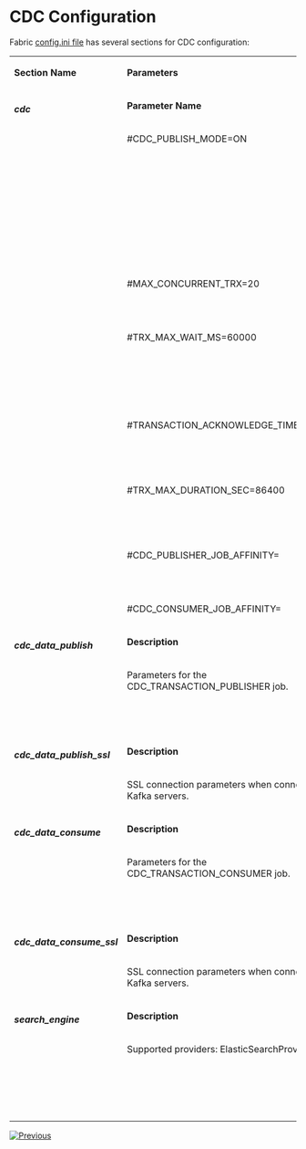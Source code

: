 # CDC Configuration

Fabric [config.ini file](/articles/02_fabric_architecture/05_fabric_main_configuration_files.md#configini) has several sections for CDC configuration:

<table width="900pxl">
<tbody>
<tr>
<td valign="top" width="200pxl">
<p><strong>Section Name</strong></p>
</td>
<td colspan="2" width="700pxl">
<p><strong>Parameters</strong></p>
</td>
</tr>
<tr>
<td rowspan="8" valign="top" width="200pxl">
<h5>cdc</h5>
</td>
<td valign="top" width="300pxl">
<p><strong>Parameter Name</strong></p>
</td>
<td valign="top" width="400pxl">
<p><strong>Parameter Description</strong></p>
</td>
</tr>
<tr>
<td valign="top" width="300pxl">
<p>#CDC_PUBLISH_MODE=ON</p>
</td>
<td valign="top" width="400pxl">
<p>This parameter controls whether a CDC message is published to external systems. The following values can be set:</p>
<ul>
<li>ON (default), when implemented, publish the CDC message.</li>
<li>OFF, never publish the CDC message.</li>
<li>IF_SETUP, (Studio Debug default) when implemented, publish the CDC message only if the CDC publisher has been configured in the config.ini file.</li>
</ul>
</td>
</tr>
<tr>
<td valign="top" width="300pxl">
<p>#MAX_CONCURRENT_TRX=20</p>
<p>&nbsp;</p>
</td>
<td valign="top" width="400pxl">
<p>The number of parallel CDC transactions allowed at any one given time.</p>
</td>
</tr>
<tr>
<td valign="top" width="300pxl">
<p>#TRX_MAX_WAIT_MS=60000</p>
<p>&nbsp;</p>
</td>
<td valign="top" width="400pxl">
<p>Max wait time to create a new transaction (in milliseconds). Since the transaction creation process might be waiting for the transactions pool to become available, this parameter puts a limit on such wait time.</p>
<p>&nbsp;</p>
</td>
</tr>
<tr>
<td valign="top" width="300pxl">
<p>#TRANSACTION_ACKNOWLEDGE_TIME_SEC=60</p>
<p>&nbsp;</p>
</td>
<td valign="top" width="400pxl">
<p>Maximum number of seconds to acknowledge an idle transaction which has not yet been saved to Cassandra.</p>
<p><a href="02_cdc_process_architecture.md#transaction_acknowledge_time_sec-parameter">Click for more infromation about this parameter.</a></p>    
</td>
</tr>
<tr>
<td valign="top" width="300pxl">
<p>#TRX_MAX_DURATION_SEC=86400</p>
<p>&nbsp;</p>
</td>
<td valign="top" width="400pxl">
<p>Max duration time for a transaction, when the time elapsed, a transaction will be dropped.</p>
<p>&nbsp;</p>
</td>
</tr>
<tr>
<td valign="top" width="300pxl">
<p>#CDC_PUBLISHER_JOB_AFFINITY=</p>
<p>&nbsp;</p>
</td>
<td valign="top" width="400pxl">
<p>Affinity for CDC publisher job</p>
<p>&nbsp;</p>
</td>
</tr>
<tr>
<td valign="top" width="300pxl">
<p>#CDC_CONSUMER_JOB_AFFINITY=</p>
</td>
<td valign="top" width="400pxl">
<p>Affinity for CDC consumer job</p>
</td>
</tr>
<tr>
<td rowspan="2" valign="top" width="200pxl">
<p><h5>cdc_data_publish</h5></p>
</td>
<td valign="top" width="300pxl">
<p><strong>Description</strong></p>
</td>
<td width="400pxl" valign="top" >
<p><strong>Instructions</strong></p>
</td>
</tr>
<tr>
<td valign="top" width="250pxl">
<p>Parameters for the CDC_TRANSACTION_PUBLISHER job.</p>
</td>
<td width="450pxl" valign="top" >
<p>Populate the #BOOTSTRAP_SERVERS by IP address of the Kafka servers.</p>
  <p> It is possible to populate several IP addresses separated by a comma. </p>
</td>
</tr>
<tr>
<td rowspan="2" valign="top" width="200pxl">
<p><h5>cdc_data_publish_ssl</h5></p>
</td>
<td valign="top" width="250pxl">
<p><strong>Description</strong></p>
</td>
<td width="450pxl" valign="top" >
<p><strong>Instructions</strong></p>
</td>
</tr>
<tr>
<td valign="top" width="250pxl">
<p>SSL connection parameters when connecting the Kafka servers.</p>
</td>
<td width="450pxl" valign="top" >
</td>
</tr>
<tr>
<td rowspan="2" valign="top" width="200pxl">
<p><h5>cdc_data_consume</h5></p>
</td>
<td valign="top" width="250pxl">
<p><strong>Description</strong></p>
</td>
<td width="450pxl" valign="top" >
<p><strong>Instructions</strong></p>
</td>
</tr>
<tr>
<td valign="top" width="250pxl">
<p>Parameters for the CDC_TRANSACTION_CONSUMER job.</p>
</td>
<td width="450pxl" valign="top" >
<p>Populate the #BOOTSTRAP_SERVERS by IP address of the Kafka servers.</p>
<p> It is possible to populate several IP addresses separated by a comma. </p>
</td>
</tr>
<tr>
<td rowspan="2" valign="top" width="200pxl">
<p><h5>cdc_data_consume_ssl</h5></p>
</td>
<td valign="top" width="250pxl">
<p><strong>Description</strong></p>
</td>
<td width="400pxl" valign="top" >
<p><strong>Instructions</strong></p>
</td>
</tr>
<tr>
<td valign="top" width="250pxl">
<p>SSL connection parameters when connecting the Kafka servers.</p>
</td>
<td width="400pxl" valign="top" >
</td>
</tr>    
<td rowspan="2" valign="top" width="200pxl">
<p><h5>search_engine</h5></p>
</td>
<td valign="top" width="250pxl">
<p><strong>Description</strong></p>
</td>
<td width="400pxl" valign="top" >
<p><strong>Instructions</strong></p>
</td>
</tr>
<tr>
<td valign="top" width="250pxl">
<p>Supported providers: ElasticSearchProvide</p>
</td>
<td width="450pxl" valign="top" >
<p>Maximum number of concurrent threads to process the bulk actions:
  #BULK_PROCESSOR_MAX_CONCURRENT_WORKERS=5 </p>
<p>Bulk size. The maximum number of actions (requests) in one bulk:
  #BULK_PROCESSOR_MAX_ACTIONS=1000  </p>
</td>
<td width="400pxl" valign="top" >
</td>
</tr>
</tbody>
</table>





[![Previous](/articles/images/Previous.png)](05_cdc_consumers_implementation.md)
